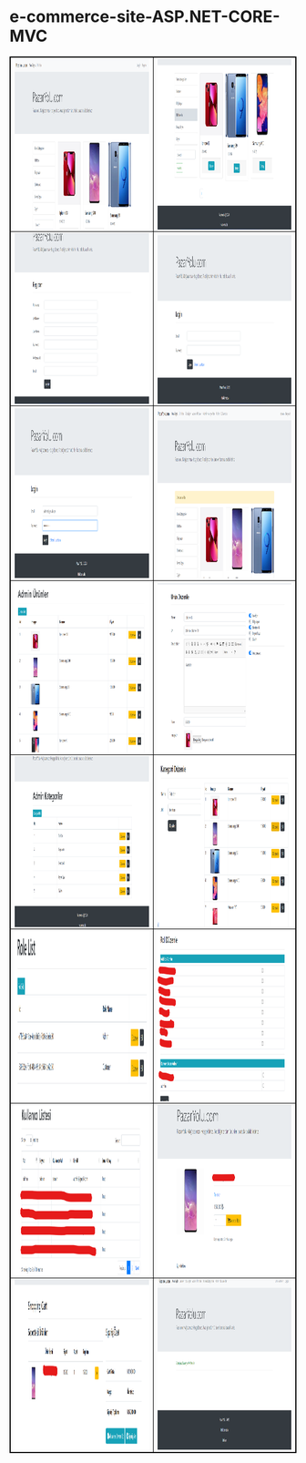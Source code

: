 # e-commerce-site-ASP.NET-CORE-MVC
<style>
  table {
    border-collapse: collapse;
    width: 100%;
  }

  table, th, td {
    border: 1px solid black;
  }

  img {
    width: 300px;
    height: 300px;
    display: block;
    margin: auto;
  }
</style>

<table>
    <tr>
      <td>
          <img src="site-pictures/1.png" witdh="300" height="300">        
      </td>
      <td>
          <img src="site-pictures/2.png" witdh="300" height="300">
      </td>
    </tr>
    <tr>
      <td>
          <img src="site-pictures/3.png" witdh="300" height="300">        
      </td>
      <td>
          <img src="site-pictures/4.png" witdh="300" height="300">
      </td>
    </tr>
    <tr>
      <td>
          <img src="site-pictures/5.png" witdh="300" height="300">        
      </td>
      <td>
          <img src="site-pictures/6.png" witdh="300" height="300">
      </td>
    </tr>
    <tr>
      <td>
          <img src="site-pictures/7.png" witdh="300" height="300">        
      </td>
      <td>
          <img src="site-pictures/8.png" witdh="300" height="300">
      </td>
    </tr>
    <tr>
      <td>
          <img src="site-pictures/9.png" witdh="300" height="300">        
      </td>
      <td>
          <img src="site-pictures/10.png" witdh="300" height="300">
      </td>
    </tr>
    <tr>
      <td>
          <img src="site-pictures/11.png" witdh="300" height="300">        
      </td>
      <td>
          <img src="site-pictures/12.png" witdh="300" height="300">
      </td>
    </tr>
    <tr>
      <td>
          <img src="site-pictures/13.png" witdh="300" height="300">        
      </td>
      <td>
          <img src="site-pictures/14.png" witdh="300" height="300">
      </td>
    </tr>
    <tr>
      <td>
          <img src="site-pictures/15.png" witdh="300" height="300">        
      </td>
      <td>
          <img src="site-pictures/16.png" witdh="300" height="300">
      </td>
    </tr>
</table>
